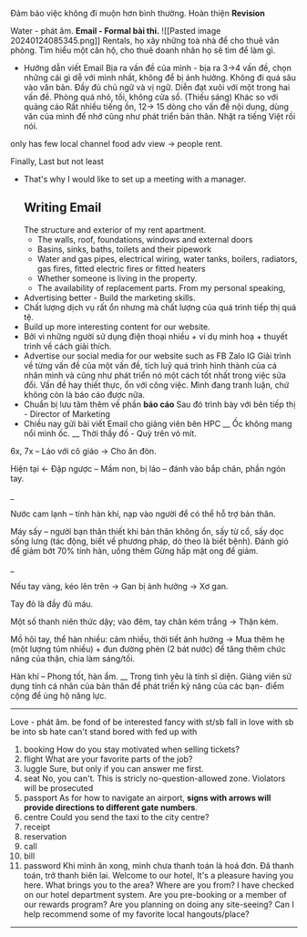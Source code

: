 Đảm bảo  việc không đi muộn hơn bình thường.
Hoàn thiện **Revision**

Water - phát âm.
**Email - Formal bài thi.**
![[Pasted image 20240124085345.png]]
Rentals, họ xây những toà nhà để cho thuê văn phòng. Tìm hiểu một căn hộ, cho thuê doanh nhân họ sẽ tìm để làm gì.
- Hướng dẫn viết Email
Bịa ra vấn đề của mình - bịa ra 3->4 vấn đề, chọn những cái gì dễ với mình nhất, không để bị ảnh hưởng. Không đi quá sâu vào văn bản. Đầy đủ chủ ngữ và vị ngữ.
Diễn đạt xuôi với một trong hai vấn đề.
	Phòng quá nhỏ, tối, không cửa sổ. (Thiếu sáng)
	Khác so với quảng cáo
	Rất nhiều tiếng ồn,
12-> 15 dòng cho vấn đề nội dung, dùng văn của mình để nhớ cũng như phát triển bản thân. Nhặt ra tiếng Việt rồi nói.

only has few local channel
food
adv
view
-> people rent.

Finally,
Last but not least 
- That's why I would like to set up a meeting with a manager.
  ## Writing Email
  The structure and exterior of my rent apartment.
  - The walls, roof, foundations, windows and external doors
  - Basins, sinks, baths, toilets and their pipework
  - Water and gas pipes, electrical wiring, water tanks, boilers, radiators, gas fires, fitted electric fires or fitted heaters 
  - Whether someone is living in the property.
  - The availability of replacement parts.
From my personal speaking, 
- Advertising better - Build the marketing skills.
- Chất lượng dịch vụ rất ổn nhưng mà chất lượng của quá trình tiếp thị quá tệ.
- Build up more interesting content for our website. 
- Bởi vì những người sử dụng điện thoại nhiều + ví dụ minh hoạ + thuyết trình về cách giải thích.
- Advertise our social media for our website such as FB Zalo IG
  Giải trình về từng vấn đề của một vấn đề, tích luỹ quá trình hình thành của cá nhân mình và cũng như phát triển nó một cách tốt nhất trong việc sửa đổi. Vấn đề hay thiết thực, ổn với công việc. Mình đang tranh luận, chứ không còn là báo cáo được nữa.
- Chuẩn bị lưu tâm thêm về phần **báo cáo**
  Sau đó trình bày với bên tiếp thị - Director of Marketing
- Chiều nay gửi bài viết Email cho giảng viên bên HPC
__
Ốc không mang nổi mình ốc.
__
Thời thầy đồ - Quỳ trên vỏ mít.

6x, 7x – Láo với cô giáo -> Cho ăn đòn.

Hiện tại <- Đập ngược – Mầm non, bị láo – đánh vào bắp chân, phần ngón tay.

_

Nước cam lạnh – tính hàn khí, nạp vào người để có thể hỗ trợ bản thân.

Máy sấy – người bạn thân thiết khi bản thân không ổn, sấy từ cổ, sấy dọc sống lưng (tác động, biết về phương pháp, dò theo là biết bệnh). Đánh gió để giảm bớt 70% tính hàn, uống thêm Gừng hấp mật ong để giảm.

_

Nếu tay vàng, kéo lên trên -> Gan bị ảnh hưởng -> Xơ gan.

Tay đỏ là đầy đủ máu.

Một số thanh niên thức dậy; vào đêm, tay chân kém trắng -> Thận kém.

Mồ hôi tay, thể hàn nhiều: cảm nhiều, thời tiết ảnh hưởng -> Mua thêm hẹ (một lượng túm nhiều) + đun đường phèn (2 bát nước) để tăng thêm chức năng của thận, chia làm sáng/tối.

Hàn khí – Phong tốt, hàn ẩm.
__
Trong tình yêu là tính sĩ diện. Giảng viên sử dụng tính cá nhân của bản thân để phát triển kỹ năng của các bạn- điểm cộng để ủng hộ năng lực.
___
Love - phát âm.
be fond of
be interested
fancy with st/sb
fall in love with sb
be into sb
hate 
can't stand
bored with
fed up with


1. booking
   How do you stay motivated when selling tickets?
2. flight
   What are your favorite parts of the job?
3. luggle
   Sure, but only if you can answer me first.
4. seat
   No, you can't. This is stricly no-question-allowed zone. Violators will be prosecuted
5. passport
   As for how to navigate an airport, **signs with arrows will provide directions to different gate numbers**.
6. centre
   Could you send the taxi to the city centre?
7. receipt
8. reservation
9. call
10. bill
11. password
    Khi mình ăn xong, mình chưa thanh toán là hoá đơn.
    Đã thanh toán, trở thanh biên lai.
Welcome to our hotel, It's a pleasure having you here. What brings you to the area? Where are you from?
I have checked on our hotel department system. Are you pre-booking or a member of our rewards program?
Are you planning on doing any site-seeing?
Can I help recommend some of my favorite local hangouts/place?
___
